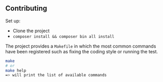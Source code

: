 ## Contributing

Set up:

* Clone the project
* `composer install && composer bin all install`

The project provides a `Makefile` in which the most common commands have been
registered such as fixing the coding style or running the test.

```bash
make
# or
make help
=> will print the list of available commands
```